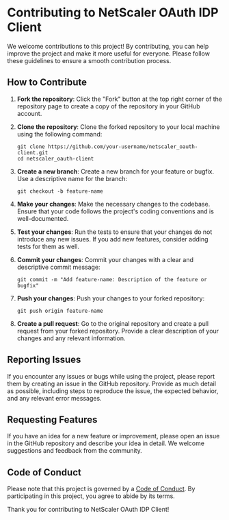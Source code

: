 # Contributing to NetScaler OAuth IDP Client

We welcome contributions to this project! By contributing, you can help improve the project and make it more useful for everyone. Please follow these guidelines to ensure a smooth contribution process.

## How to Contribute

1. **Fork the repository**: Click the "Fork" button at the top right corner of the repository page to create a copy of the repository in your GitHub account.

2. **Clone the repository**: Clone the forked repository to your local machine using the following command:
   ```
   git clone https://github.com/your-username/netscaler_oauth-client.git
   cd netscaler_oauth-client
   ```

3. **Create a new branch**: Create a new branch for your feature or bugfix. Use a descriptive name for the branch:
   ```
   git checkout -b feature-name
   ```

4. **Make your changes**: Make the necessary changes to the codebase. Ensure that your code follows the project's coding conventions and is well-documented.

5. **Test your changes**: Run the tests to ensure that your changes do not introduce any new issues. If you add new features, consider adding tests for them as well.

6. **Commit your changes**: Commit your changes with a clear and descriptive commit message:
   ```
   git commit -m "Add feature-name: Description of the feature or bugfix"
   ```

7. **Push your changes**: Push your changes to your forked repository:
   ```
   git push origin feature-name
   ```

8. **Create a pull request**: Go to the original repository and create a pull request from your forked repository. Provide a clear description of your changes and any relevant information.

## Reporting Issues

If you encounter any issues or bugs while using the project, please report them by creating an issue in the GitHub repository. Provide as much detail as possible, including steps to reproduce the issue, the expected behavior, and any relevant error messages.

## Requesting Features

If you have an idea for a new feature or improvement, please open an issue in the GitHub repository and describe your idea in detail. We welcome suggestions and feedback from the community.

## Code of Conduct

Please note that this project is governed by a [Code of Conduct](CODE_OF_CONDUCT.md). By participating in this project, you agree to abide by its terms.

Thank you for contributing to NetScaler OAuth IDP Client!
